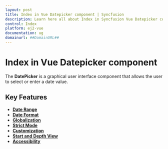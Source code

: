 ```yaml
---
layout: post
title: Index in Vue Datepicker component | Syncfusion
description: Learn here all about Index in Syncfusion Vue Datepicker component of Syncfusion Essential JS 2 and more.
control: Index 
platform: ej2-vue
documentation: ug
domainurl: ##DomainURL##
---
```


# Index in Vue Datepicker component

The **DatePicker** is a graphical user interface component that allows the user to select
or enter a date value.

## Key Features

* **[Date Range](/datepicker/date-range/)**
* **[Date Format](/datepicker/date-format/)**
* **[Globalization](/datepicker/globalization/)**
* **[Strict Mode](/datepicker/strict-mode/)**
* **[Customization](/datepicker/customization/)**
* **[Start and Depth View](/datepicker/view/)**
* **[Accessibility](/datepicker/accessibility/)**
